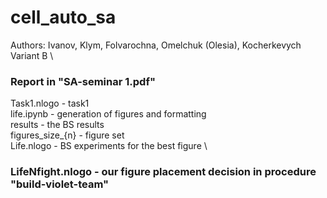 ﻿# cell_auto_sa
Authors: Ivanov, Klym, Folvarochna, Omelchuk (Olesia), Kocherkevych \
Variant B \
### Report in "SA-seminar 1.pdf"
Task1.nlogo - task1 \
life.ipynb - generation of figures and formatting \
results - the BS results \
figures_size_{n} - figure set \
Life.nlogo - BS experiments for the best figure \
### LifeNfight.nlogo - our figure placement decision in procedure "build-violet-team" 

